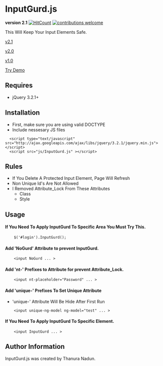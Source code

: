 # InputGurd.js
**version 2.1**
[![HitCount](http://hits.dwyl.io/gobzateloon/InputGurd.js.svg)](http://hits.dwyl.io/gobzateloon/InputGurd.js)
[![contributions welcome](https://img.shields.io/badge/contributions-welcome-brightgreen.svg?style=flat)](https://github.com/dwyl/esta/issues)


This Will Keep Your Input Elements Safe.

[v2.1](https://github.com/gobzateloon/InputGurd.js/archive/v2.1.zip)

[v2.0](https://github.com/gobzateloon/InputGurd.js/archive/v2.0.zip)

[v1.0](https://github.com/gobzateloon/InputGurd.js/archive/v1.0.zip)

[Try Demo](https://gobzateloon.github.io/examples/InputGurd.html)

## Requires
* jQuery 3.2.1+

## Installation
* First, make sure you are using valid DOCTYPE
* Include nessesary JS files

```
  <script type="text/javascript" src="http://ajax.googleapis.com/ajax/libs/jquery/3.2.1/jquery.min.js"></script>
  <script src="js/InputGurd.js" ></script>
```

## Rules
* If You Delete A Protected Input Element, Page Will Refresh
* Non Unique Id's Are Not Allowed
* I Removed Attribute_Lock From These Attributes
  * Class
  * Style

## Usage

#### If You Need To Apply InputGurd To Specific Area You Must Try This.
```
    $('#login').InputGurd();
```

#### Add 'NoGurd' Attribute to prevent InputGurd.
```
    <input NoGurd ... >
```

#### Add 'nt-' Prefixes to Attribute for prevent Attribute_Lock.
```
    <input nt-placeholder="Password" ... >
```

#### Add 'unique-' Prefixes To Set Unique Attribute
* 'unique-' Attribute Will Be Hide After First Run

```
    <input unique-ng-model ng-model="test" ... >
```

#### If You Need To Apply InputGurd To Specific Element.
```
    <input InputGurd ... >
```

## Author Information
InputGurd.js was created by Thanura Nadun.
